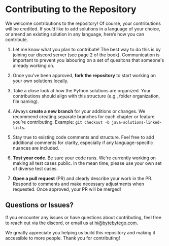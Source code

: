 # Contributing to the Repository

We welcome contributions to the repository! Of course, your contributions will be credited. If you’d like to add solutions in a language of your choice, or amend an existing solution in any language, here’s how you can contribute.

1. Let me know what you plan to contribute! The best way to do this is by joining our discord server (see page 2 of the book). Communication is important to prevent you labouring on a set of quesitons that someone's already working on.

2. Once you've been approved, **fork the repository** to start working on your own solutions locally.

3. Take a close look at how the Python solutions are organized. Your contributions should align with this structure (e.g., folder organization, file naming). 

4. Always **create a new branch** for your additions or changes. We recommend creating separate branches for each chapter or feature you’re contributing. Example: `git checkout -b java-solutions-linked-lists`.

5. Stay true to existing code comments and structure. Feel free to add additional comments for clarity, especially if any language-specific nuances are included.

6. **Test your code**. Be sure your code runs. We're currently working on making all test cases public. In the mean time, please use your own set of diverse test cases.

7. **Open a pull request** (PR) and clearly describe your work in the PR. Respond to comments and make necessary adjustments when requested. Once approved, your PR will be merged!

## Questions or Issues?
If you encounter any issues or have questions about contributing, feel free to reach out via the discord, or email us at hi@bytebytego.com.

We greatly appreciate you helping us build this repository and making it accessible to more people. Thank you for contributing!